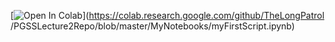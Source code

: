 [![Open In Colab](https://colab.research.google.com/assets/colab-badge.svg)](https://colab.research.google.com/github/TheLongPatrol
/PGSSLecture2Repo/blob/master/MyNotebooks/myFirstScript.ipynb)
